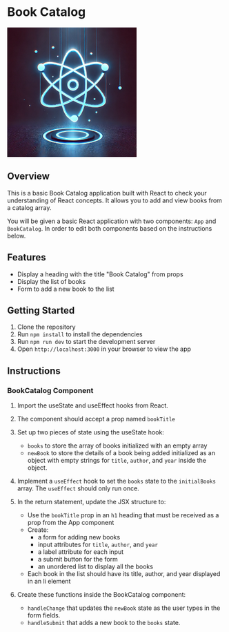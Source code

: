 # Book Catalog

<img src='./assets/react.webp' width="300px">

## Overview

This is a basic Book Catalog application built with React to check your understanding of React concepts. It allows you to add and view books from a catalog array.

You will be given a basic React application with two components: `App` and `BookCatalog`. In order to edit both components based on the instructions below.

## Features

- Display a heading with the title "Book Catalog" from props
- Display the list of books
- Form to add a new book to the list



## Getting Started

1. Clone the repository
2. Run `npm install` to install the dependencies
3. Run `npm run dev` to start the development server
4. Open `http://localhost:3000` in your browser to view the app


## Instructions

### BookCatalog Component

1. Import the useState and useEffect hooks from React.

1. The component should accept a prop named `bookTitle`

1. Set up two pieces of state using the useState hook:
    - `books` to store the array of books initialized with an empty array
    - `newBook` to store the details of a book being added initialized as an object with empty strings for `title`, `author`, and `year` inside the object.

1. Implement a `useEffect` hook to set the `books` state to the `initialBooks` array. The `useEffect` should only run once.

1. In the return statement, update the JSX structure to:
    - Use the `bookTitle` prop in an `h1` heading that must be received as a prop from the App component
    - Create:
        - a form for adding new books
        - input attributes for `title`, `author`, and `year`
        - a label attribute for each input
        - a submit button for the form
        - an unordered list to display all the books
    - Each book in the list should have its title, author, and year displayed in an li element


1. Create these functions inside the BookCatalog component:
    - `handleChange` that updates the `newBook` state as the user types in the form fields.
    - `handleSubmit` that adds a new book to the `books` state.


